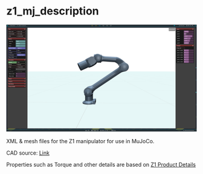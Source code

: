 # z1_mj_description

![Alt text](https://github.com/TextZip/z1_mj_description/blob/main/z1_arm_pose.png)

XML & mesh files for the Z1 manipulator for use in MuJoCo. 


CAD source: [Link](https://github.com/unitreerobotics/unitree_ros/tree/master/robots/z1_description) 


Properties such as Torque and other details are based on [Z1 Product Details](https://shop.unitree.com/products/unitree-z1)

